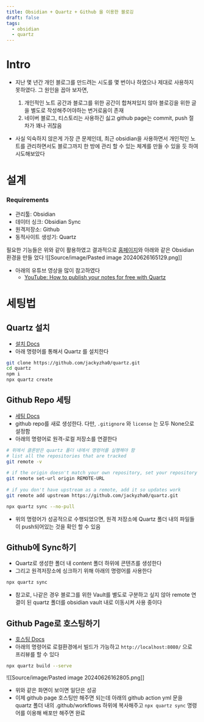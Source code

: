 ```yaml
---
title: Obsidian + Quartz + Github 을 이용한 블로깅
draft: false
tags:
  - obsidian
  - quartz
---
```

# Intro

- 지난 몇 년간 개인 블로그를 만드려는 시도를 몇 번이나 하였으나 제대로 사용하지 못하였다. 그 원인을 꼽아 보자면,

	1. 개인적인 노트 공간과 블로그를 위한 공간이 합쳐져있지 않아 블로깅을 위한 글을 별도로 작성해주어야하는 번거로움이 존재
	2. 네이버 블로그, 티스토리는 사용하긴 싫고 github page는 commit, push 절차가 꽤나 귀찮음
- 사실 익숙하지 않은게 가장 큰 문제인데, 최근 obsidian을 사용하면서 개인적인 노트를 관리하면서도 블로그까지 한 방에 관리 할 수 있는 체계를 만들 수 있을 듯 하여 시도해보았다


# 설계

### Requirements
- 관리툴: Obsidian
- 데이터 싱크: Obsidian Sync
- 원격저장소: Github
- 동적사이트 생성기: Quartz

필요한 기능들은 위와 같이 활용하였고 결과적으로 [홈페이지](greenned.github.io)와 아래와 같은 Obsidian 환경을 만들 었다
![[Source/image/Pasted image 20240626165129.png]]


- 아래의 유튜브 영상을 많이 참고하였다
	- [YouTube: How to publish your notes for free with Quartz](https://www.youtube.com/watch?v=6s6DT1yN4dw)



# 세팅법
## Quartz 설치

- [설치 Docs](https://quartz.jzhao.xyz/)
- 아래 명령어를 통해서 Quartz 를 설치한다

```bash
git clone https://github.com/jackyzha0/quartz.git
cd quartz
npm i
npx quartz create
```

## Github Repo 세팅

- [세팅 Docs](https://quartz.jzhao.xyz/setting-up-your-GitHub-repository)
- github repo를 새로 생성한다. 다만, `.gitignore` 와 `license` 는 모두 None으로 설정함
- 아래의 명령어로 원격-로컬 저장소를 연결한다

```bash
# 위에서 클론받은 quartz 폴더 내에서 명령어를 실행해야 함
# list all the repositories that are tracked
git remote -v
 
# if the origin doesn't match your own repository, set your repository as the origin
git remote set-url origin REMOTE-URL
 
# if you don't have upstream as a remote, add it so updates work
git remote add upstream https://github.com/jackyzha0/quartz.git

npx quartz sync --no-pull
```

- 위의 명령어가 성공적으로 수행되었으면, 원격 저장소에 Quartz 폴더 내의 파일들이 push되어있는 것을 확인 할 수 있음


## Github에 Sync하기
- Quartz로 생성한 폴더 내 content 폴더 하위에 콘텐츠를 생성한다
- 그리고 원격저장소에 싱크하기 위해 아래의 명령어를 사용한다

```bash
npx quartz sync
```

- 참고로, 나같은 경우 블로그를 위한 Vault를 별도로 구분하고 싶지 않아 remote 연결이 된 quartz 폴더를 obsidian vault 내로 이동시켜 사용 중이다

## Github Page로 호스팅하기

- [호스팅 Docs](https://quartz.jzhao.xyz/hosting)
- 아래의 명령어로 로컬환경에서 빌드가 가능하고 `http://localhost:8080/` 으로 프리뷰를 할 수 있다
```bash
npx quartz build --serve
```

![[Source/image/Pasted image 20240626162805.png]]

- 위와 같은 화면이 보이면 일단은 성공
- 이제 github page 호스팅만 해주면 되는데 아래의 github action yml 문을 quartz 폴더 내의 .github/workflows 하위에 복사해주고 `npx quartz sync` 명령어를 이용해 배포만 해주면 완료



 
